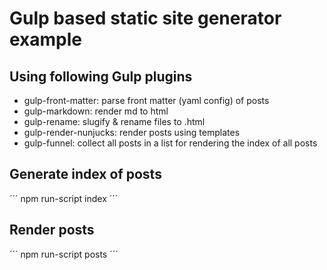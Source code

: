 # Gulp based static site generator example

## Using following Gulp plugins

- gulp-front-matter: parse front matter (yaml config) of posts
- gulp-markdown: render md to html
- gulp-rename: slugify & rename files to .html
- gulp-render-nunjucks: render posts using templates
- gulp-funnel: collect all posts in a list for rendering the index of all posts

## Generate index of posts

´´´
  npm run-script index
´´´

## Render posts

´´´
  npm run-script posts
´´´
